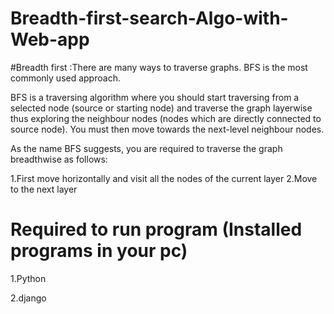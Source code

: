 # Breadth-first-search-Algo-with-Web-app
 #Breadth first :There are many ways to traverse graphs. BFS is the most commonly used approach.

BFS is a traversing algorithm where you should start traversing from a selected node (source or starting node) and traverse the graph layerwise thus exploring the neighbour nodes (nodes which are directly connected to source node). You must then move towards the next-level neighbour nodes.

As the name BFS suggests, you are required to traverse the graph breadthwise as follows:

1.First move horizontally and visit all the nodes of the current layer
2.Move to the next layer

# Required to run program (Installed programs in your pc)
1.Python


2.django





